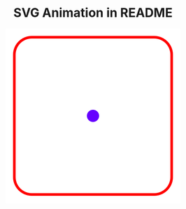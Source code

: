 <h1 align="center">SVG Animation in README </h1>
<div align="center"><img src="./langan-polygon.svg" /></div>
